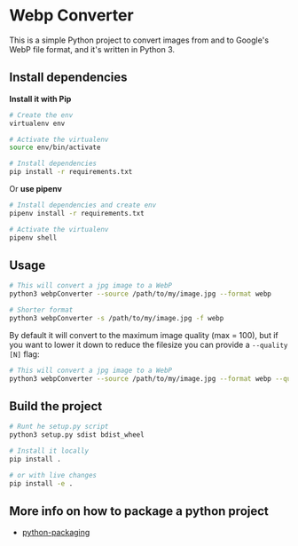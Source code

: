 # Webp Converter

This is a simple Python project to convert images from and to Google's WebP file format, and it's written in Python 3.

## Install dependencies

**Install it with Pip**

```bash
# Create the env
virtualenv env

# Activate the virtualenv
source env/bin/activate

# Install dependencies
pip install -r requirements.txt
```

Or **use pipenv**

```bash
# Install dependencies and create env
pipenv install -r requirements.txt

# Activate the virtualenv
pipenv shell
```

## Usage

```bash
# This will convert a jpg image to a WebP
python3 webpConverter --source /path/to/my/image.jpg --format webp

# Shorter format
python3 webpConverter -s /path/to/my/image.jpg -f webp
```

By default it will convert to the maximum image quality (max = 100), but if you want to lower it down to reduce the filesize you can provide a `--quality [N]` flag:

```bash
# This will convert a jpg image to a WebP
python3 webpConverter --source /path/to/my/image.jpg --format webp --quality 60
```

## Build the project

```bash
# Runt he setup.py script
python3 setup.py sdist bdist_wheel

# Install it locally
pip install .

# or with live changes
pip install -e .
```

## More info on how to package a python project

- [python-packaging](https://python-packaging.readthedocs.io/en/latest/minimal.html)